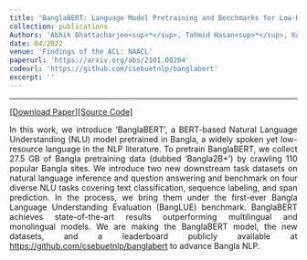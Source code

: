 ```yaml
---
title: "BanglaBERT: Language Model Pretraining and Benchmarks for Low-Resource Language Understanding Evaluation in Bangla"
collection: publications
Authors: 'Abhik Bhattacharjee<sup>*</sup>, Tahmid Hasan<sup>*</sup>, Kazi Samin, Md Saiful Islam, <b>Wasi Ahmad</b>, Anindya Iqbal, M. Sohel Rahman, and Rifat Shahriyar.'
date: 04/2022
venue: 'Findings of the ACL: NAACL'
paperurl: 'https://arxiv.org/abs/2101.00204'
codeurl: 'https://github.com/csebuetnlp/banglabert'
excerpt: ''
---
```

---
<a href='https://arxiv.org/pdf/2101.00204.pdf' target="_blank">[Download Paper]</a><a href='https://github.com/csebuetnlp/banglabert' target="_blank">[Source Code]</a>

<p align="justify">
In this work, we introduce &lsquo;BanglaBERT&rsquo;, a BERT-based Natural Language Understanding (NLU) model pretrained in Bangla, a widely spoken yet 
  low-resource language in the NLP literature. To pretrain BanglaBERT, we collect 27.5 GB of Bangla pretraining data (dubbed &lsquo;Bangla2B+&rsquo;) 
  by crawling 110 popular Bangla sites. We introduce two new downstream task datasets on natural language inference and question answering and benchmark 
  on four diverse NLU tasks covering text classification, sequence labeling, and span prediction. In the process, we bring them under the first-ever 
  Bangla Language Understanding Evaluation (BangLUE) benchmark. BanglaBERT achieves state-of-the-art results outperforming multilingual and monolingual 
  models. We are making the BanglaBERT model, the new datasets, and a leaderboard publicly available at 
  <a href='https://github.com/csebuetnlp/banglabert' target="_blank">https://github.com/csebuetnlp/banglabert</a> to advance Bangla NLP.
</p>

